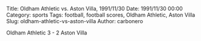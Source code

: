 Title: Oldham Athletic vs. Aston Villa, 1991/11/30
Date: 1991/11/30 00:00
Category: sports
Tags: football, football scores, Oldham Athletic, Aston Villa
Slug: oldham-athletic-vs-aston-villa
Author: carbonero


Oldham Athletic 3 - 2 Aston Villa
